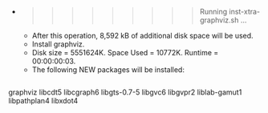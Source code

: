 * >>>>>>>>> Running inst-xtra-graphviz.sh ...
  * After this operation, 8,592 kB of additional disk space will be used.
  * Install graphviz.
  * Disk size = 5551624K. Space Used = 10772K. Runtime = 00:00:00:03.
  * The following NEW packages will be installed:
  ```bash
graphviz libcdt5 libcgraph6 libgts-0.7-5 libgvc6
libgvpr2 liblab-gamut1 libpathplan4 libxdot4
  ```
